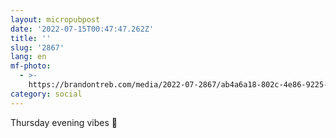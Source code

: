 ```yaml
---
layout: micropubpost
date: '2022-07-15T00:47:47.262Z'
title: ''
slug: '2867'
lang: en
mf-photo:
  - >-
    https://brandontreb.com/media/2022-07-2867/ab4a6a18-802c-4e86-9225-a72e53525391.jpeg
category: social
---
```

Thursday evening vibes 🥃
